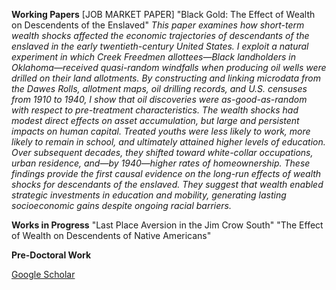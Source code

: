 **Working Papers**
[JOB MARKET PAPER]
"Black Gold: The Effect of Wealth on Descendents of the Enslaved"
_This paper examines how short-term wealth shocks affected the economic trajectories of descendants of the enslaved in the early twentieth-century United States. I exploit a natural experiment in which Creek Freedmen allottees—Black landholders in Oklahoma—received quasi-random windfalls when producing oil wells were drilled on their land allotments. By constructing and linking microdata from the Dawes Rolls, allotment maps, oil drilling records, and U.S. censuses from 1910 to 1940, I show that oil discoveries were as-good-as-random with respect to pre-treatment characteristics. The wealth shocks had modest direct effects on asset accumulation, but large and persistent impacts on human capital. Treated youths were less likely to work, more likely to remain in school, and ultimately attained higher levels of education. Over subsequent decades, they shifted toward white-collar occupations, urban residence, and—by 1940—higher rates of homeownership. These findings provide the first causal evidence on the long-run effects of wealth shocks for descendants of the enslaved. They suggest that wealth enabled strategic investments in education and mobility, generating lasting socioeconomic gains despite ongoing racial barriers._

**Works in Progress**
"Last Place Aversion in the Jim Crow South"
"The Effect of Wealth on Descendents of Native Americans"

**Pre-Doctoral Work**

[Google Scholar](https://scholar.google.com/citations?user=CfAcFbcAAAAJ&hl=en)
  
